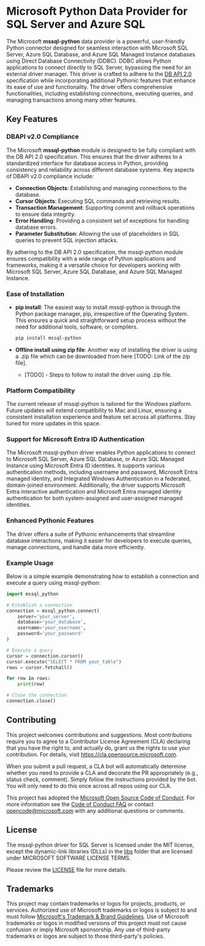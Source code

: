 # Microsoft Python Data Provider for SQL Server and Azure SQL

The Microsoft **mssql-python** data provider is a powerful, user-friendly Python connector designed for seamless interaction with Microsoft SQL Server, Azure SQL Database, and Azure SQL Managed Instance databases using Direct Database Connectivity (DDBC). DDBC allows Python applications to connect directly to SQL Server, bypassing the need for an external driver manager. This driver is crafted to adhere to the [DB API 2.0](https://peps.python.org/pep-0249/) specification while incorporating additional Pythonic features that enhance its ease of use and functionality. The driver offers comprehensive functionalities, including establishing connections, executing queries, and managing transactions among many other features.

## Key Features

### DBAPI v2.0 Compliance

The Microsoft **mssql-python** module is designed to be fully compliant with the DB API 2.0 specification. This ensures that the driver adheres to a standardized interface for database access in Python, providing consistency and reliability across different database systems. Key aspects of DBAPI v2.0 compliance include:

- **Connection Objects**: Establishing and managing connections to the database.
- **Cursor Objects**: Executing SQL commands and retrieving results.
- **Transaction Management**: Supporting commit and rollback operations to ensure data integrity.
- **Error Handling**: Providing a consistent set of exceptions for handling database errors.
- **Parameter Substitution**: Allowing the use of placeholders in SQL queries to prevent SQL injection attacks.

By adhering to the DB API 2.0 specification, the mssql-python module ensures compatibility with a wide range of Python applications and frameworks, making it a versatile choice for developers working with Microsoft SQL Server, Azure SQL Database, and Azure SQL Managed Instance.

### Ease of Installation

- **pip install**: The easiest way to install mssql-python is through the Python package manager, pip, irrespective of the Operating System. This ensures a quick and straightforward setup process without the need for additional tools, software, or compilers.
    ```bash
    pip install mssql-python
    ```

- **Offline install using zip file**: Another way of installing the driver is using a .zip file which can be downloaded from here [TODO: Link of the zip file]. 
  - [TODO] - Steps to follow to install the driver using .zip file.

### Platform Compatibility

The current release of mssql-python is tailored for the Windows platform. Future updates will extend compatibility to Mac and Linux, ensuring a consistent installation experience and feature set across all platforms. Stay tuned for more updates in this space.

### Support for Microsoft Entra ID Authentication

The Microsoft mssql-python driver enables Python applications to connect to Microsoft SQL Server, Azure SQL Database, or Azure SQL Managed Instance using Microsoft Entra ID identities. It supports various authentication methods, including username and password, Microsoft Entra managed identity, and Integrated Windows Authentication in a federated, domain-joined environment. Additionally, the driver supports Microsoft Entra interactive authentication and Microsoft Entra managed identity authentication for both system-assigned and user-assigned managed identities.

### Enhanced Pythonic Features

The driver offers a suite of Pythonic enhancements that streamline database interactions, making it easier for developers to execute queries, manage connections, and handle data more efficiently.

### Example Usage

Below is a simple example demonstrating how to establish a connection and execute a query using mssql-python:

```python
import mssql_python

# Establish a connection
connection = mssql_python.connect(
    server='your_server',
    database='your_database',
    username='your_username',
    password='your_password'
)

# Execute a query
cursor = connection.cursor()
cursor.execute("SELECT * FROM your_table")
rows = cursor.fetchall()

for row in rows:
    print(row)

# Close the connection
connection.close()
```

## Contributing

This project welcomes contributions and suggestions.  Most contributions require you to agree to a
Contributor License Agreement (CLA) declaring that you have the right to, and actually do, grant us
the rights to use your contribution. For details, visit https://cla.opensource.microsoft.com.

When you submit a pull request, a CLA bot will automatically determine whether you need to provide
a CLA and decorate the PR appropriately (e.g., status check, comment). Simply follow the instructions
provided by the bot. You will only need to do this once across all repos using our CLA.

This project has adopted the [Microsoft Open Source Code of Conduct](https://opensource.microsoft.com/codeofconduct/).
For more information see the [Code of Conduct FAQ](https://opensource.microsoft.com/codeofconduct/faq/) or
contact [opencode@microsoft.com](mailto:opencode@microsoft.com) with any additional questions or comments.

## License
The mssql-python driver for SQL Server is licensed under the MIT license, except the dynamic-link libraries (DLLs) in the [libs](libs) folder 
that are licensed under MICROSOFT SOFTWARE LICENSE TERMS.

Please review the [LICENSE](LICENSE.txt) file for more details.

## Trademarks

This project may contain trademarks or logos for projects, products, or services. Authorized use of Microsoft 
trademarks or logos is subject to and must follow 
[Microsoft's Trademark & Brand Guidelines](https://www.microsoft.com/en-us/legal/intellectualproperty/trademarks/usage/general).
Use of Microsoft trademarks or logos in modified versions of this project must not cause confusion or imply Microsoft sponsorship.
Any use of third-party trademarks or logos are subject to those third-party's policies.
